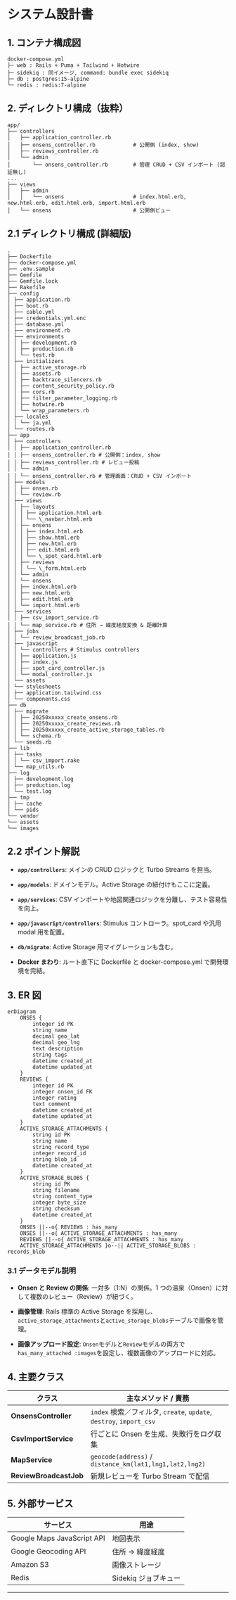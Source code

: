 # システム設計書

## 1. コンテナ構成図

```
docker-compose.yml
├─ web : Rails + Puma + Tailwind + Hotwire
├─ sidekiq : 同イメージ, command: bundle exec sidekiq
├─ db : postgres:15-alpine
└─ redis : redis:7-alpine
```

## 2. ディレクトリ構成（抜粋）

```text
app/
├── controllers
│   ├── application_controller.rb
│   ├── onsens_controller.rb            # 公開側 (index, show)
│   ├── reviews_controller.rb
│   └── admin
│       └── onsens_controller.rb        # 管理 CRUD + CSV インポート (認証無し)
...
├── views
│   ├── admin
│   │   └── onsens                      # index.html.erb, new.html.erb, edit.html.erb, import.html.erb
│   └── onsens                          # 公開側ビュー
```

## 2.1 ディレクトリ構成 (詳細版)

```plaintext
.
├── Dockerfile
├── docker-compose.yml
├── .env.sample
├── Gemfile
├── Gemfile.lock
├── Rakefile
├── config
│ ├── application.rb
│ ├── boot.rb
│ ├── cable.yml
│ ├── credentials.yml.enc
│ ├── database.yml
│ ├── environment.rb
│ ├── environments
│ │ ├── development.rb
│ │ ├── production.rb
│ │ └── test.rb
│ ├── initializers
│ │ ├── active_storage.rb
│ │ ├── assets.rb
│ │ ├── backtrace_silencers.rb
│ │ ├── content_security_policy.rb
│ │ ├── cors.rb
│ │ ├── filter_parameter_logging.rb
│ │ ├── hotwire.rb
│ │ └── wrap_parameters.rb
│ ├── locales
│ │ └── ja.yml
│ └── routes.rb
├── app
│ ├── controllers
│ │ ├── application_controller.rb
│ │ ├── onsens_controller.rb # 公開側：index, show
│ │ ├── reviews_controller.rb # レビュー投稿
│ │ └── admin
│ │ └── onsens_controller.rb # 管理画面：CRUD + CSV インポート
│ ├── models
│ │ ├── onsen.rb
│ │ └── review.rb
│ ├── views
│ │ ├── layouts
│ │ │ ├── application.html.erb
│ │ │ └── \_navbar.html.erb
│ │ ├── onsens
│ │ │ ├── index.html.erb
│ │ │ ├── show.html.erb
│ │ │ ├── new.html.erb
│ │ │ ├── edit.html.erb
│ │ │ └── \_spot_card.html.erb
│ │ ├── reviews
│ │ │ └── \_form.html.erb
│ │ └── admin
│ │ └── onsens
│ │ ├── index.html.erb
│ │ ├── new.html.erb
│ │ ├── edit.html.erb
│ │ └── import.html.erb
│ ├── services
│ │ ├── csv_import_service.rb
│ │ └── map_service.rb # 住所 → 緯度経度変換 & 距離計算
│ ├── jobs
│ │ └── review_broadcast_job.rb
│ ├── javascript
│ │ └── controllers # Stimulus controllers
│ │ ├── application.js
│ │ ├── index.js
│ │ ├── spot_card_controller.js
│ │ └── modal_controller.js
│ └── assets
│ └── stylesheets
│ ├── application.tailwind.css
│ └── components.css
├── db
│ ├── migrate
│ │ ├── 20250xxxxx_create_onsens.rb
│ │ ├── 20250xxxxx_create_reviews.rb
│ │ ├── 20250xxxxx_create_active_storage_tables.rb
│ │ └── schema.rb
│ └── seeds.rb
├── lib
│ ├── tasks
│ │ └── csv_import.rake
│ └── map_utils.rb
├── log
│ ├── development.log
│ ├── production.log
│ └── test.log
├── tmp
│ ├── cache
│ └── pids
└── vendor
└── assets
└── images

```

## 2.2 ポイント解説

- **`app/controllers`**: メインの CRUD ロジックと Turbo Streams を担当。

- **`app/models`**: ドメインモデル。Active Storage の紐付けもここに定義。

- **`app/services`**: CSV インポートや地図関連ロジックを分離し、テスト容易性を向上。

- **`app/javascript/controllers`**: Stimulus コントローラ。spot_card や汎用 modal 用を配置。

- **`db/migrate`**: Active Storage 用マイグレーションも含む。

- **Docker まわり**: ルート直下に Dockerfile と docker-compose.yml で開発環境を完結。

## 3. ER 図

```mermaid
erDiagram
    ONSES {
        integer id PK
        string name
        decimal geo_lat
        decimal geo_lng
        text description
        string tags
        datetime created_at
        datetime updated_at
    }
    REVIEWS {
        integer id PK
        integer onsen_id FK
        integer rating
        text comment
        datetime created_at
        datetime updated_at
    }
    ACTIVE_STORAGE_ATTACHMENTS {
        string id PK
        string name
        string record_type
        integer record_id
        string blob_id
        datetime created_at
    }
    ACTIVE_STORAGE_BLOBS {
        string id PK
        string filename
        string content_type
        integer byte_size
        string checksum
        datetime created_at
    }
    ONSES ||--o{ REVIEWS : has_many
    ONSES ||--o{ ACTIVE_STORAGE_ATTACHMENTS : has_many
    REVIEWS ||--o{ ACTIVE_STORAGE_ATTACHMENTS : has_many
    ACTIVE_STORAGE_ATTACHMENTS }o--|| ACTIVE_STORAGE_BLOBS : records_blob

```

### 3.1 データモデル説明

- **Onsen と Review の関係**: 一対多（1:N）の関係。1 つの温泉（Onsen）に対して複数のレビュー（Review）が紐づく。

- **画像管理**: Rails 標準の Active Storage を採用し、`active_storage_attachments`と`active_storage_blobs`テーブルで画像を管理。

- **画像アップロード設定**: `Onsen`モデルと`Review`モデルの両方で`has_many_attached :images`を設定し、複数画像のアップロードに対応。

## 4. 主要クラス

| クラス                 | 主なメソッド / 責務                                                 |
| ---------------------- | ------------------------------------------------------------------- |
| **OnsensController**   | `index` 検索／フィルタ, `create`, `update`, `destroy`, `import_csv` |
| **CsvImportService**   | 行ごとに Onsen を生成、失敗行をログ収集                             |
| **MapService**         | `geocode(address)` / `distance_km(lat1,lng1,lat2,lng2)`             |
| **ReviewBroadcastJob** | 新規レビューを Turbo Stream で配信                                  |

## 5. 外部サービス

| サービス                   | 用途                 |
| -------------------------- | -------------------- |
| Google Maps JavaScript API | 地図表示             |
| Google Geocoding API       | 住所 → 緯度経度      |
| Amazon S3                  | 画像ストレージ       |
| Redis                      | Sidekiq ジョブキュー |

---

